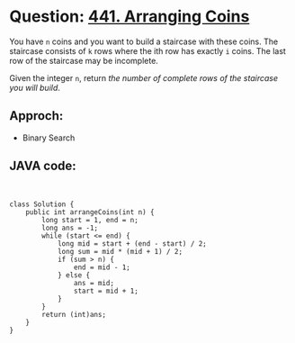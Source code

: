 # Question: [441. Arranging Coins](https://leetcode.com/problems/arranging-coins/)

You have `n` coins and you want to build a staircase with these coins. The staircase consists of `k` rows where the ith row has exactly `i` coins. The last row of the staircase may be incomplete.

Given the integer `n`, return _the number of complete rows of the staircase you will build_.

## Approch:

- Binary Search

## JAVA code:

<br>

    class Solution {
        public int arrangeCoins(int n) {
            long start = 1, end = n;
            long ans = -1;
            while (start <= end) {
                long mid = start + (end - start) / 2;
                long sum = mid * (mid + 1) / 2;
                if (sum > n) {
                    end = mid - 1;
                } else {
                    ans = mid;
                    start = mid + 1;
                }
            }
            return (int)ans;
        }
    }

